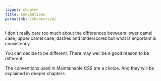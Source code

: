 ```yaml
---
layout: chapter
title: Conventions
permalink: /chapters/4/
---
```


I don't really care too much about the differences betweem lower camel case, upper camel case, dashes and underscores but what is important is consistency.

You can decide to be different. There may well be a good reason to be different.

The conventions used in Maintainable CSS are a choice. And they will be explained in deeper chapters.